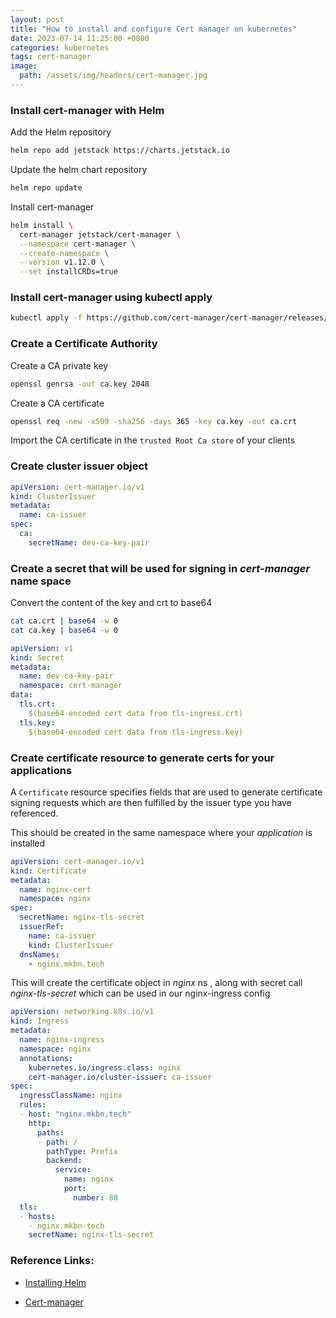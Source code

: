 ```yaml
---
layout: post
title: "How to install and configure Cert manager on kubernetes"
date: 2023-07-14 11:25:00 +0800
categories: kubernetes
tags: cert-manager
image:
  path: /assets/img/headers/cert-manager.jpg
---
```


### Install cert-manager with Helm

Add the Helm repository
```sh
helm repo add jetstack https://charts.jetstack.io
```

Update the helm chart repository
```sh
helm repo update
```

Install cert-manager
```sh
helm install \
  cert-manager jetstack/cert-manager \
  --namespace cert-manager \
  --create-namespace \
  --version v1.12.0 \
  --set installCRDs=true
```

### Install cert-manager using kubectl apply

```bash
kubectl apply -f https://github.com/cert-manager/cert-manager/releases/download/v1.12.0/cert-manager.yaml
```

### Create a Certificate Authority
 
Create a CA private key
```bash
openssl genrsa -out ca.key 2048
```
Create a CA certificate
```bash
openssl req -new -x509 -sha256 -days 365 -key ca.key -out ca.crt
```
Import the CA certificate in the `trusted Root Ca store` of your clients   

### Create cluster issuer object

```yaml
apiVersion: cert-manager.io/v1
kind: ClusterIssuer
metadata:
  name: ca-issuer
spec:
  ca:
    secretName: dev-ca-key-pair
```

### Create a secret that will be used for signing in *cert-manager* name space

Convert the content of the key and crt to base64 

```bash
cat ca.crt | base64 -w 0
cat ca.key | base64 -w 0
```

```yml
apiVersion: v1
kind: Secret
metadata:
  name: dev-ca-key-pair
  namespace: cert-manager
data:
  tls.crt: 
    $(base64-encoded cert data from tls-ingress.crt)
  tls.key: 
    $(base64-encoded cert data from tls-ingress.key)
```

### Create certificate resource to generate certs for your applications 

A `Certificate` resource specifies fields that are used to generate certificate signing requests which are then fulfilled by the issuer type you have referenced.

This should be created in the same namespace where your *application* is installed

```yml
apiVersion: cert-manager.io/v1
kind: Certificate
metadata:
  name: nginx-cert
  namespace: nginx
spec:
  secretName: nginx-tls-secret   
  issuerRef:
    name: ca-issuer
    kind: ClusterIssuer
  dnsNames:
    - nginx.mkbn.tech
```

This will create the certificate object in *nginx* ns , along with secret call *nginx-tls-secret* which can be used in our nginx-ingress config

```yml
apiVersion: networking.k8s.io/v1
kind: Ingress
metadata:
  name: nginx-ingress
  namespace: nginx
  annotations:
    kubernetes.io/ingress.class: nginx
    cert-manager.io/cluster-issuer: ca-issuer
spec:
  ingressClassName: nginx
  rules:
  - host: "nginx.mkbn.tech"
    http:
      paths:
      - path: /
        pathType: Prefix
        backend:
          service:
            name: nginx
            port:
              number: 80
  tls:
  - hosts:
    - nginx.mkbn-tech
    secretName: nginx-tls-secret
```

### Reference Links:

- [Installing Helm](https://helm.sh/docs/intro/install/)

- [Cert-manager](https://cert-manager.io/docs/)
